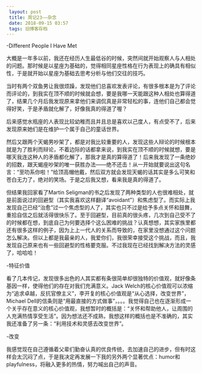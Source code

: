 ```yaml
---
 layout: post
 title: 周记23——杂念
 date: 2018-09-15 03:57
 tags: 旧博客存档
---
```

-Different People I Have Met

大概是一年多以前，我还在经历人生最低谷的时候，突然间就开始观察人与人相处的问题。那时候是以星座为基础的，觉得相同星座性格在行为表现上的确具有相似性，于是就开始以星座为基础去思考分析与他们交往的技巧。

当时有两个双鱼男让我很烦躁，发现他们总喜欢发表评论，有很多根本是为了评论而评论的，到我实在顶不顺的时候就会想，要是我哪一天能跟这种人相处也算得道了，结果几个月后我发现原来拿他们来调侃真是非常轻松的事，连他们自己都会觉得好笑，于是矛盾就化解了，好像我真的得道了喔？

后来感觉水瓶座的人表现比较幼稚而且并且总是喜欢以己度人，有点受不了，后来发现原来她们是在维护一个属于自己的童话世界。

然后又跟两个天蝎男吵架了，都是对我比较重要的人，发现这些人辩论的时候根本就是为了胜利而辩论，不着边际的话都拿来说，到我实在顶不顺的时候就想，要是哪天我连这种人的矛盾都化解了，那我才是真的算得道了！后来我发现了一条绝妙的招数，跟天蝎座吵架的唯一获胜办法——绝不还击！从一开始就要说出这句名言：“至叻系你啦！”给顶高帽他戴，然后双方就会发现天蝎的话其实是多么可笑和苍白无力了，绝对的笑场。于是之后我又想，看来我是真的得道了。

但结果我回家看了Martin
Seligman的书之后发现了两种类型的人也很难相处，就是前面说过的回避型（其实我喜欢这样翻译“avoidant”）和焦虑型了。而实际上我发现自己已经“治愈”过一个焦虑型的人了，其实也只不过是给予多点关怀和鼓舞，重拾自信之后就活得很快乐了。至于回避型，目前真的很头疼，几次到自己受不了的时候都在想，到底自己为何要选择个这么困难的挑战？认真想想，其实家族里都还有很多这样的例子，因为上上一代人的关系而导致的，在家里没想通过这个问题怎么解决。但以上都是我最亲的人，我爱你们，我很荣幸接受这个挑战，而且，我发现自己原来也有一些回避型的性格要克服。不过我现在已经找到解决方法的灵感了，哈哈哈！

-特征价值

看了几本传记，发现很多出色的人其实都有条很简单却很独特的价值观，就好像条基因一样，使得他们的存在对我们充满意义。Jack
Welch的核心价值观可以浓缩为“追求卓越，反抗官僚主义”，李开复的核心价值观是“从心选择，改变世界”，Michael
Dell的信条则是“用最直接的方式做事”，。。。我觉得自己也在逐渐形成一个关乎存在意义的核心价值观，我想暂时的概括是：“关怀和帮助他人，让周围的人充满热情享受生活”。因为想法还不成熟，我想这样的概括也是不准确的，其实我还准备了另一条：“利用技术和灵感去改变世界”。

-改变

我感觉现在自己遵循着父辈们勤奋认真的优良传统，去加速自己的进步，但有时这样会太沉闷了点，于是我决定再发展一下我的另外两个显著优点：humor和playfulness，将融入更多的热情，努力喊出自己的声音。

